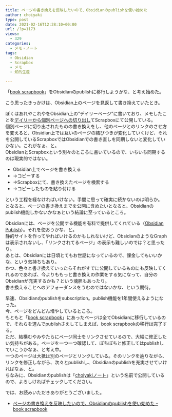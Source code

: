 ```yaml
---
title: ページの書き換えを反映したいので、Obsidianのpublishを使い始めた
author: choiyaki
type: post
date: 2021-02-16T12:28:10+00:00
url: /?p=1173
views:
  - 329
categories:
  - メモ・ノート
tags:
  - Obsidian
  - Scrapbox
  - メモ
  - 知的生産

---
```

「[book scrapbook][1]」をObsidianのpublishに移行しようかな、と考え始めた。

こう思ったきっかけは、Obsidian上のページを見返して書き換えていたとき。

ぼくはあれやこれやをObsidian上の”デイリーページ”に書いており、メモしたことを[デイリーから個別ページへの切り出し][2]てScrapboxにて公開している。  
個別ページに切り出されたものの書き換えをし、他のページとのリンクのさせ方を変えると、Obsidian上では互いのページの結びつきが変化していくけど、それを公開しているScrapboxではObsidianでの書き直しを同期しないと変化していかない。これがなぁ、と。  
ObsidianとScrapboxという別々のところに書いているので、いちいち同期するのは現実的ではない。

  * Obsidian上でページを書き換える
  * →コピーする
  * →Scrapboxにて、書き換えたページを検索する
  * →コピーしたものを貼り付ける

という工程を経なければいけない。手間に思って確実に続かないのは明らか。  
となると、ページの書き換えまでを公開に含めたいとなると、Obsidianのpublish機能しかないかなぁという結論に至っているところ。

Obsidianには、ページを公開する機能を有料で提供してくれている（[Obsidian Publish][3]）。それを使おうかな、と。  
静的サイトを作ってやればいけるのかもしれないけど、ObsidianのようなGraphは表示されないし、「リンクされてるページ」の表示も難しいのでは？と思ったり。  
あとは、Obsidianには日頃とてもお世話になっているので、課金してもいいかな、という気持ちもあり。  
かつ、色々と書き換えていったらそれがすでに公開しているものにも反映してくれるのであれば、今よりももっと書き換えの作業をする気になって、自分のObsidianが充実するかも？という魂胆もあったり。  
書き換えることへのアフォーダンスをうむのではないかな、という期待。

早速、Obsidianのpublishをsubscription。publish機能を1年間使えるようになった。  
今、ページをどんどん増やしているところ。  
もともと「[book scrapbook][1]」にあったページは全てObsidianに移行しているので、それらを選んでpublishさえしてしまえば、book scrapbookの移行は完了する。  
ただ、結構むやみやたらにページ同士をリンクさせているので、大幅に修正したい気持ちがある。ページを一つ一つ確認して、ぽちぽちと修正してはpublishしていこうかなぁ、と考え中。  
一つのページは大抵は別のページとリンクしている。そのリンクを辿りながら、リンクを修正しながら、次々とpublishし、Obsidianのpublishを充実させていければなぁ、と。  
ちなみに、Obsidianのpublishは「[choiyakiノート][4]」という名前で公開しているので、よろしければチェックしてください。

では、お読みいただきありがとうございました。

  * [ページの書き換えを反映したいので、Obsidianのpublishを使い始めた &#8211; book scrapbook][5]

 [1]: https://scrapbox.io/choiyaki-hondana/
 [2]: https://scrapbox.io/choiyaki-hondana/%E3%83%87%E3%82%A4%E3%83%AA%E3%83%BC%E3%81%8B%E3%82%89%E5%80%8B%E5%88%A5%E3%83%9A%E3%83%BC%E3%82%B8%E3%81%B8%E3%81%AE%E5%88%87%E3%82%8A%E5%87%BA%E3%81%97
 [3]: https://obsidian.md/publish
 [4]: https://publish.obsidian.md/choiyaki
 [5]: https://scrapbox.io/choiyaki-hondana/%E3%83%9A%E3%83%BC%E3%82%B8%E3%81%AE%E6%9B%B8%E3%81%8D%E6%8F%9B%E3%81%88%E3%82%92%E5%8F%8D%E6%98%A0%E3%81%97%E3%81%9F%E3%81%84%E3%81%AE%E3%81%A7%E3%80%81Obsidian%E3%81%AEpublish%E3%82%92%E4%BD%BF%E3%81%84%E5%A7%8B%E3%82%81%E3%81%9F